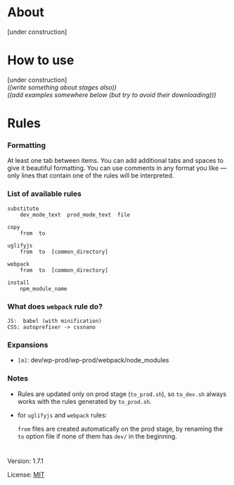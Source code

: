 # About

[under construction]

# How to use

[under construction]  
*((write something about stages also))*  
*((add examples somewhere below (but try to avoid their downloading)))* 

# Rules
  
### Formatting
 
At least one tab between items. You can add additional tabs and spaces to give it beautiful formatting.
You can use comments in any format you like — only lines that contain one of the rules will be interpreted.
 
### List of available rules
 
    substitute
        dev_mode_text  prod_mode_text  file
 
    copy
        from  to
 
    uglifyjs
        from  to  [common_directory]
 
    webpack
        from  to  [common_directory]
        
    install
        npm_module_name
 
### What does `webpack` rule do?
 

    JS:  babel (with minification)
    CSS: autoprefixer -> cssnano


### Expansions

* `[m]`: dev/wp-prod/wp-prod/webpack/node_modules

### Notes
 
  - Rules are updated only on prod stage (`to_prod.sh`), so `to_dev.sh` always works
   with the rules generated by `to_prod.sh`.

  - for `uglifyjs` and `webpack` rules:   
  
    `from` files are created automatically on the prod stage, by renaming the `to` option file if none of them has `dev/` in the beginning. 

#

Version: 1.7.1

License: [MIT](https://github.com/vladlu/wp-prod/blob/master/LICENSE)